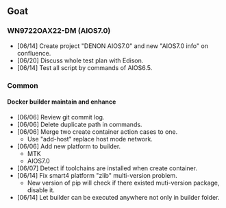 ## Goat

### WN9722OAX22-DM (AIOS7.0)

 - [06/14] Create project "DENON AIOS7.0" and new "AIOS7.0 info" on confluence.
 - [06/20] Discuss whole test plan with Edison.
 - [06/14] Test all script by commands of AIOS6.5.

### Common

#### Docker builder maintain and enhance

 - [06/06] Review git commit log.
 - [06/06] Delete duplicate path in commands.
 - [06/06] Merge two create container action cases to one.
     -  Use "add-host" replace host mode network.
 - [06/06] Add new platform to builder.
     - MTK
     - AIOS7.0
 - [06/07] Detect if toolchains are installed when create container.
 - [06/14] Fix smart4 platform "zlib" multi-version problem.
     - New version of pip will check if there existed muti-version package, disable it.
 - [06/14] Let builder can be executed anywhere not only in builder folder.
